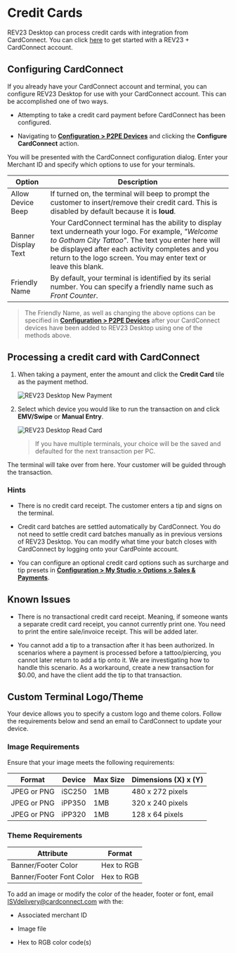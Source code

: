 # Credit Cards

REV23 Desktop can process credit cards with integration from CardConnect. You can click [here](https://cardconnect.com/partner/rev23) to get started with a REV23 + CardConnect account.

## Configuring CardConnect

If you already have your CardConnect account and terminal, you can configure REV23 Desktop for use with your CardConnect account. This can be accomplished one of two ways.

+ Attempting to take a credit card payment before CardConnect has been configured.

+ Navigating to [**Configuration > P2PE Devices**](\configuration\p2pe-devices) and clicking the **Configure CardConnect** action.

You will be presented with the CardConnect configuration dialog. Enter your Merchant ID and specify which options to use for your terminals.

| Option | Description |
| --- | --- |
| Allow Device Beep | If turned on, the terminal will beep to prompt the customer to insert/remove their credit card. This is disabled by default because it is **loud**.|
| Banner Display Text | Your CardConnect terminal has the ability to display text underneath your logo. For example, _"Welcome to Gotham City Tattoo"_. The text you enter here will be displayed after each activity completes and you return to the logo screen. You may enter text or leave this blank.
| Friendly Name | By default, your terminal is identified by its serial number. You can specify a friendly name such as _Front Counter_. |

> The Friendly Name, as well as changing the above options can be specified in [**Configuration > P2PE Devices**](\configuration\p2pe-devices) after your CardConnect devices have been added to REV23 Desktop using one of the methods above.

## Processing a credit card with CardConnect

1. When taking a payment, enter the amount and click the **Credit Card** tile as the payment method.

    ![REV23 Desktop New Payment](images/rev23-desktop-payment-method.png)

2. Select which device you would like to run the transaction on and click **EMV/Swipe** or **Manual Entry**.

    ![REV23 Desktop Read Card](images/rev23-desktop-cardconnect-read-card.png)

    > If you have multiple terminals, your choice will be the saved and defaulted for the next transaction per PC.

The terminal will take over from here. Your customer will be guided through the transaction.

### Hints

+ There is no credit card receipt. The customer enters a tip and signs on the terminal.

+ Credit card batches are settled automatically by CardConnect. You do not need to settle credit card batches manually as in previous versions of REV23 Desktop. You can modify what time your batch closes with CardConnect by logging onto your CardPointe account.

+ You can configure an optional credit card options such as surcharge and tip presets in [**Configuration > My Studio > Options > Sales & Payments**](\configuration\my-studio).

## Known Issues

+ There is no transactional credit card receipt. Meaning, if someone wants a separate credit card receipt, you cannot currently print one. You need to print the entire sale/invoice receipt. This will be added later.

+ You cannot add a tip to a transaction after it has been authorized. In scenarios where a payment is processed before a tattoo/piercing, you cannot later return to add a tip onto it. We are investigating how to handle this scenario. As a workaround, create a new transaction for $0.00, and have the client add the tip to that transaction.

## Custom Terminal Logo/Theme

Your device allows you to specify a custom logo and theme colors. Follow the requirements below and send an email to CardConnect to update your device.

### Image Requirements

Ensure that your image meets the following requirements:

Format | Device | Max Size | Dimensions (X) x (Y)
--- | --- | --- | ---
JPEG or PNG | iSC250 | 1MB | 480 x 272 pixels
JPEG or PNG | iPP350 | 1MB | 320 x 240 pixels
JPEG or PNG | iPP320 | 1MB | 128 x 64 pixels

### Theme Requirements

Attribute | Format
--- | ---
Banner/Footer Color | Hex to RGB
Banner/Footer Font Color | Hex to RGB

To add an image or modify the color of the header, footer or font, email [ISVdelivery@cardconnect.com](mailto:ISVdelivery@cardconnect.com) with the:

+ Associated merchant ID

+ Image file

+ Hex to RGB color code(s)